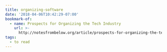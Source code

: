 ```yaml
---
title: organizing-software
date: '2018-04-06T10:42:29-07:00'
bookmark-of:
  - name: Prospects for Organizing the Tech Industry
    url: >-
      http://notesfrombelow.org/article/prospects-for-organizing-the-tech-industry
tags:
  - to read
---
```


